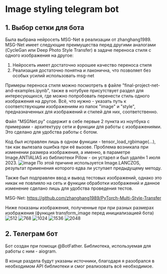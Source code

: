 # Image styling telegram bot

## 1. Выбор сетки для бота
Была выбрана нейросеть MSG-Net в реализации от zhanghang1989.
MSG-Net имеет следующие преимущества перед другими аналогами (CycleGan или Deep Photo Style Transfer) в задаче переноса стиля с одного изображения на другое:
  1. Нейросеть имеет достаточно хорошее качество переноса стиля
  2. Реализация достаточно понятна и лаконична, что позволяет без особых усилий использовать msg-net

Примеры переноса стиля можно посмотреть в файле "final-project-net-and-examples.ipynb", также в нотубуке присутствует раздел для интересующихся, где можно попробовать перенести стиль одного изображения на другое. Всё, что нужно - указать путь к соответствующим изображениям из папок "image" и "style", предназначенных для изображений и стилей для них, соответственно.

Файл "MSGNet.py" содержит в себе первые 2 пункта из ноутбука с примерами - архитектуру сети и функции для работы с изображениями. Это сделано для удобства работы c ботом.

Код был исправлен лишь в одном функции - tensor_load_rgbimage(...), так как вылезала ошибка при её вызове. Проблема возникала при изменении размера изображения, а именно, в параметре Image.ANTIALIAS из библиотеки Pillow - он устарел и был удалён 1 июля 2023. 
![image](https://github.com/tipofyzik/ImageStyling_tgbot/assets/84290230/11452491-057f-4251-97f6-c6f3804ccda6)
По этой причине используется Image.LANCZOS, результат применения которого едва ли уступает предыдущему методу.

Также был подправлен ввод и вывод тестовых изображений, однако это никак не повлияло на сеть и функции обработки изображений и данное изменение сделано лишь для удобства проведения тестов.


MSG-Net:  https://github.com/zhanghang1989/PyTorch-Multi-Style-Transfer

Ниже показаны изображения, полученные при при разных размерах изображения (функция transform_image перед инициализацией бота)
![512](https://github.com/tipofyzik/ImageStyling_tgbot/assets/84290230/a4e9c572-865b-404a-a583-dec469baa5c8)
![768](https://github.com/tipofyzik/ImageStyling_tgbot/assets/84290230/bf84ae68-e18d-46cd-877f-83404e4242a9)
![1024](https://github.com/tipofyzik/ImageStyling_tgbot/assets/84290230/5cd05e38-2327-4c98-b856-cbfb66490dcc)
![1536](https://github.com/tipofyzik/ImageStyling_tgbot/assets/84290230/cee93a61-0bf4-4662-9430-05fccdac9d89)
![2048](https://github.com/tipofyzik/ImageStyling_tgbot/assets/84290230/62202127-f601-4a6a-a9e1-03694921befa)





## 2. Телеграм бот
Бот создан при помощи @BotFather. Библиотека, используемая для работы с ним - aiogram.

В конце раздела будут указаны источники, благодаря я разобрался в необходимом API библиотеки и смог реализовать всё необходимое.

